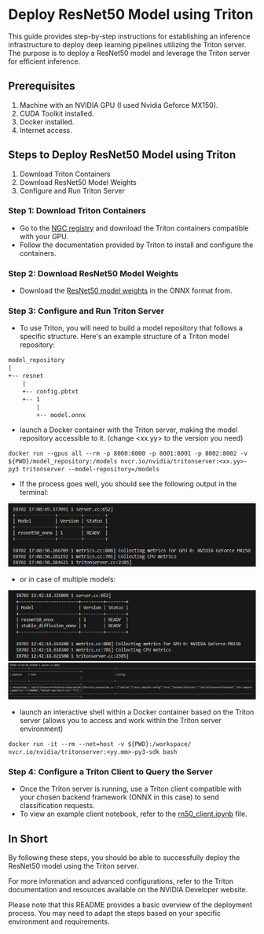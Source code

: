 # Deploy ResNet50 Model using Triton

This guide provides step-by-step instructions for establishing an inference infrastructure to deploy deep learning pipelines utilizing the Triton server. The purpose is to deploy a ResNet50 model and leverage the Triton server for efficient inference.

## Prerequisites
1. Machine with an NVIDIA GPU (I used Nvidia Geforce MX150).
2. CUDA Toolkit installed.
3. Docker installed.
4. Internet access.

## Steps to Deploy ResNet50 Model using Triton
1. Download Triton Containers
2. Download ResNet50 Model Weights
3. Configure and Run Triton Server

### Step 1: Download Triton Containers
- Go to the [NGC registry]((https://catalog.ngc.nvidia.com/orgs/nvidia/containers/tritonserver)) and download the Triton containers compatible with your GPU.
- Follow the documentation provided by Triton to install and configure the containers.

### Step 2: Download ResNet50 Model Weights
- Download the [ResNet50 model weights](https://github.com/onnx/models/tree/main/vision/classification/resnet) in the ONNX format from.

### Step 3: Configure and Run Triton Server
- To use Triton, you will need to build a model repository that follows a specific structure. Here's an example structure of a Triton model repository:
```
model_repository
|
+-- resnet
    |
    +-- config.pbtxt
    +-- 1
        |
        +-- model.onnx
```
- launch a Docker container with the Triton server, making the model repository accessible to it. (change <xx.yy> to the version you need)
```
docker run --gpus all --rm -p 8000:8000 -p 8001:8001 -p 8002:8002 -v ${PWD}/model_repository:/models nvcr.io/nvidia/tritonserver:<xx.yy>-py3 tritonserver --model-repository=/models
```
- If the process goes well, you should see the following output in the terminal:
  
![Model Status](images/Model_status_resnet50.png)

- or in case of multiple models:

![Models Status](images/Models%20status_ready.png)
![Models Backend_Status](images/Models_Backend.png)

- launch an interactive shell within a Docker container based on the Triton server (allows you to access and work within the Triton server environment)
```
docker run -it --rm --net=host -v ${PWD}:/workspace/ nvcr.io/nvidia/tritonserver:<yy.mm>-py3-sdk bash
```

### Step 4: Configure a Triton Client to Query the Server
- Once the Triton server is running, use a Triton client compatible with your chosen backend framework (ONNX in this case) to send classification requests.
- To view an example client notebook, refer to the [rn50_client.ipynb](rn50_client.ipynb) file.

## In Short
By following these steps, you should be able to successfully deploy the ResNet50 model using the Triton server. 


For more information and advanced configurations, refer to the Triton documentation and resources available on the NVIDIA Developer website.

Please note that this README provides a basic overview of the deployment process. You may need to adapt the steps based on your specific environment and requirements.
